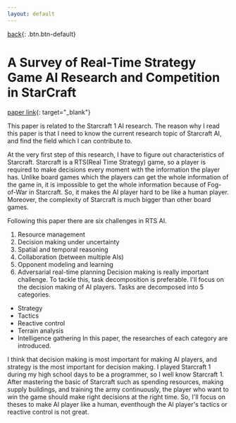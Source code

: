 ```yaml
---
layout: default
---
```

[back](../sc2ai){: .btn.btn-default}

# A Survey of Real-Time Strategy Game AI Research and Competition in StarCraft

[paper link](http://ieeexplore.ieee.org/document/6637024/){: target="_blank"}

This paper is related to the Starcraft 1 AI research. The reason why I read this paper is that I need to know the current research topic of Starcraft AI, and find the field which I can contribute to.

At the very first step of this research, I have to figure out characteristics of Starcraft. Starcraft is a RTS(Real Time Strategy) game, so a player is required to make decisions every moment with the information the player has. Unlike board games which the players can get the whole information of the game in, it is impossible to get the whole information because of Fog-of-War in Starcraft. So, it makes the AI player hard to be like a human player. Moreover, the complexity of Starcraft is much bigger than other board games. 

Following this paper there are six challenges in RTS AI.
1. Resource management
1. Decision making under uncertainty
1. Spatial and temporal reasoning
1. Collaboration (between multiple AIs)
1. Opponent modeling and learning
1. Adversarial real-time planning
Decision making is really important challenge. To tackle this, task decomposition is preferable. I'll focus on the decision making of AI players. Tasks are decomposed into 5 categories.
- Strategy
- Tactics
- Reactive control 
- Terrain analysis
- Intelligence gathering
In this paper, the researches of each category are introduced.

I think that decision making is most important for making AI players, and strategy is the most important for decision making. I played Starcraft 1 during my high school days to be a programmer, so I well know Starcraft 1. After mastering the basic of Starcraft such as spending resources, making supply buildings, and training the army continuously, the player who want to win the game should make right decisions at the right time. So, I'll focus on theses to make AI player like a human, eventhough the AI player's tactics or reactive control is not great.